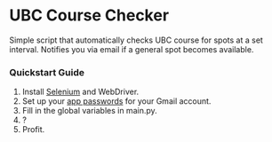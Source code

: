 # UBC Course Checker
Simple script that automatically checks UBC course for spots at a set interval. Notifies you via email if a general spot becomes available.

### Quickstart Guide
1. Install [Selenium](https://selenium-python.readthedocs.io/installation.html) and WebDriver.
2. Set up your [app passwords](https://support.google.com/accounts/answer/185833?hl=en) for your Gmail account.
3. Fill in the global variables in main.py.
4. ?
5. Profit.